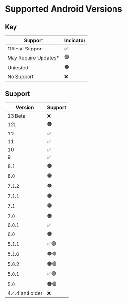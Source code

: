 # Supported Android Versions

## Key
| Support          | Indicator   |
| ---------------- | ----------- |
| Official Support | ✅          |
| [May Require Updates*](/install/android-system-webview) | 🟣          |
| Untested         | 🟠          |
| No Support       | ❌          |

## Support
| Version     | Support     |
| ----------- | ----------- |
| 13 Beta     | ❌          |
| 12L         | 🟠          |
| 12          | ✅          |
| 11          | ✅          |
| 10          | ✅          |
| 9           | ✅          |
| 8.1         | 🟠          |
| 8.0         | 🟠          |
| 7.1.2       | 🟠          |
| 7.1.1       | 🟠          |
| 7.1         | 🟠          |
| 7.0         | 🟠          |
| 6.0.1       | ✅          |
| 6.0         | 🟠          |
| 5.1.1       | ✅🟣          |
| 5.1.0       | 🟠🟣          |
| 5.0.2       | 🟠🟣          |
| 5.0.1       | ✅🟣          |
| 5.0         | 🟠🟣          |
| 4.4.4 and older         | ❌          |